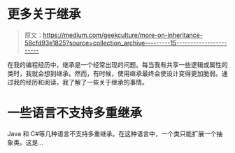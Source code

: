 # 更多关于继承

> 原文：<https://medium.com/geekculture/more-on-inheritance-58cfd93e1825?source=collection_archive---------15----------------------->

在我的编程经历中，继承是一个经常出现的问题。每当我有共享一些逻辑或属性的类时，我就会想到继承。然而，有时候，使用继承最终会使设计变得更加脆弱。通过我的经历和阅读，我了解了一些关于继承的事情。

# 一些语言不支持多重继承

Java 和 C#等几种语言不支持多重继承。在这种语言中，一个类只能扩展一个抽象类。这是…